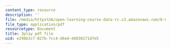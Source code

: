 ```yaml
---
content_type: resource
description: ''
file: /media/https%3A/open-learning-course-data-rc.s3.amazonaws.com/6-034-artificial-intelligence-fall-2010/e298b3cf027b7cc4d6edd4030171d7e5_PNKj529yY5c.pdf
file_type: application/pdf
resourcetype: Document
title: 3play pdf file
uid: e298b3cf-027b-7cc4-d6ed-d4030171d7e5
---
```

